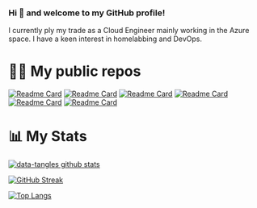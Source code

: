 ### Hi 👋 and welcome to my GitHub profile!

I currently ply my trade as a Cloud Engineer mainly working in the Azure space. I have a keen interest in homelabbing and DevOps.

# 🧑‍💻 My public repos

[![Readme Card](https://github-readme-stats.vercel.app/api/pin/?username=data-tangles&repo=kubernetes-homelab&theme=radical)](https://github.com/data-tangles/kubernetes-homelab)
[![Readme Card](https://github-readme-stats.vercel.app/api/pin/?username=data-tangles&repo=ansible&theme=radical)](https://github.com/data-tangles/ansible)
[![Readme Card](https://github-readme-stats.vercel.app/api/pin/?username=data-tangles&repo=terraform-oracle&theme=radical)](https://github.com/data-tangles/terraform-oracle)
[![Readme Card](https://github-readme-stats.vercel.app/api/pin/?username=data-tangles&repo=terraform-ansible-lab&theme=radical)](https://github.com/data-tangles/terraform-ansible-lab)
[![Readme Card](https://github-readme-stats.vercel.app/api/pin/?username=data-tangles&repo=powershell&theme=radical)](https://github.com/data-tangles/powershell)
[![Readme Card](https://github-readme-stats.vercel.app/api/pin/?username=data-tangles&repo=terraform-azure&theme=radical)](https://github.com/data-tangles/terraform-azure)

# 📊 My Stats

[![data-tangles github stats](https://github-readme-stats.vercel.app/api?username=data-tangles&show_icons=true&count_private=true&theme=radical&hide=stars)](https://github.com/data-tangles)

[![GitHub Streak](https://github-readme-streak-stats.herokuapp.com/?user=data-tangles&theme=dark&count_private=true&theme=radical)](https://github.com/data-tangles)

[![Top Langs](https://github-readme-stats.vercel.app/api/top-langs/?username=data-tangles&langs_count=8&layout=compact&theme=radical)](https://github.com/data-tangles)
